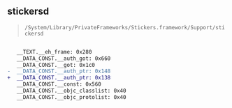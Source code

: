 ## stickersd

> `/System/Library/PrivateFrameworks/Stickers.framework/Support/stickersd`

```diff

   __TEXT.__eh_frame: 0x280
   __DATA_CONST.__auth_got: 0x660
   __DATA_CONST.__got: 0x1c0
-  __DATA_CONST.__auth_ptr: 0x148
+  __DATA_CONST.__auth_ptr: 0x138
   __DATA_CONST.__const: 0x560
   __DATA_CONST.__objc_classlist: 0x40
   __DATA_CONST.__objc_protolist: 0x40

```
